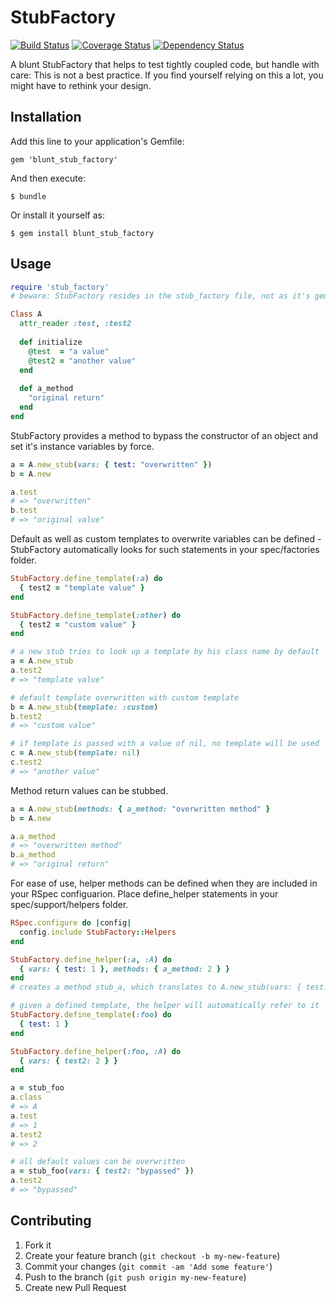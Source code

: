 # StubFactory
[![Build Status](https://travis-ci.org/LFDM/stub_factory.png)](https://travis-ci.org/LFDM/stub_factory)
[![Coverage Status](https://coveralls.io/repos/LFDM/stub_factory/badge.png)](https://coveralls.io/r/LFDM/stub_factory)
[![Dependency Status](https://gemnasium.com/LFDM/stub_factory.png)](https://gemnasium.com/LFDM/stub_factory)

A blunt StubFactory that helps to test tightly coupled code, but handle with care: This is not a best practice. If you find yourself relying on this a lot, you might have to rethink your design. 

## Installation

Add this line to your application's Gemfile:

    gem 'blunt_stub_factory'

And then execute:

    $ bundle

Or install it yourself as:

    $ gem install blunt_stub_factory

## Usage

```ruby
require 'stub_factory'
# beware: StubFactory resides in the stub_factory file, not as it's gemname would indicate (the name stub_factory was already taken...)

Class A
  attr_reader :test, :test2
  
  def initialize
    @test  = "a value"
    @test2 = "another value"
  end
  
  def a_method
    "original return"
  end
end
```

StubFactory provides a method to bypass the constructor of an object and set it's instance variables by force.

```ruby
a = A.new_stub(vars: { test: "overwritten" })
b = A.new

a.test 
# => "overwritten"
b.test 
# => "original value"
```

Default as well as custom templates to overwrite variables can be defined - StubFactory automatically looks for such statements
in your spec/factories folder.
```ruby
StubFactory.define_template(:a) do
  { test2 = "template value" }
end

StubFactory.define_template(:other) do
  { test2 = "custom value" }
end

# a new stub tries to look up a template by his class name by default
a = A.new_stub
a.test2
# => "template value"

# default template overwritten with custom template
b = A.new_stub(template: :custom)
b.test2
# => "custom value"

# if template is passed with a value of nil, no template will be used
c = A.new_stub(template: nil)
c.test2
# => "another value"
```

Method return values can be stubbed.
```ruby
a = A.new_stub(methods: { a_method: "overwritten method" }
b = A.new

a.a_method
# => "overwritten method"
b.a_method
# => "original return"
```

For ease of use, helper methods can be defined when they are included in your RSpec configuarion. 
Place define_helper statements in your spec/support/helpers folder.
```ruby
RSpec.configure do |config|
  config.include StubFactory::Helpers
end

StubFactory.define_helper(:a, :A) do
  { vars: { test: 1 }, methods: { a_method: 2 } }
end
# creates a method stub_a, which translates to A.new_stub(vars: { test: 1 }, methods: { a_method: 2 })

# given a defined template, the helper will automatically refer to it
StubFactory.define_template(:foo) do
  { test: 1 }
end

StubFactory.define_helper(:foo, :A) do
  { vars: { test2: 2 } }
end

a = stub_foo
a.class
# => A
a.test
# => 1
a.test2
# => 2

# all default values can be overwritten
a = stub_foo(vars: { test2: "bypassed" })
a.test2
# => "bypassed"
```
## Contributing

1. Fork it
2. Create your feature branch (`git checkout -b my-new-feature`)
3. Commit your changes (`git commit -am 'Add some feature'`)
4. Push to the branch (`git push origin my-new-feature`)
5. Create new Pull Request
